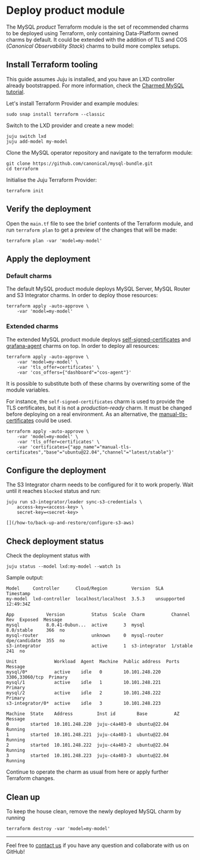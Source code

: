 # Deploy product module

The MySQL _product_ Terraform module is the set of recommended charms to be deployed using Terraform,
only containing Data-Platform owned charms by default. It could be extended with the addition of
TLS and COS (_Canonical Observability Stack_) charms to build more complex setups.

## Install Terraform tooling

This guide assumes Juju is installed, and you have an LXD controller already bootstrapped.
For more information, check the [Charmed MySQL tutorial](/tutorial/index).

Let's install Terraform Provider and example modules:
```shell
sudo snap install terraform --classic
```

Switch to the LXD provider and create a new model:
```shell
juju switch lxd
juju add-model my-model
```

Clone the MySQL operator repository and navigate to the terraform module:
```shell
git clone https://github.com/canonical/mysql-bundle.git
cd terraform
```

Initialise the Juju Terraform Provider:
```shell
terraform init
```

## Verify the deployment

Open the `main.tf` file to see the brief contents of the Terraform module, and run `terraform plan` to get a preview of the changes that will be made:

```shell
terraform plan -var 'model=my-model'
```

## Apply the deployment

### Default charms

The default MySQL product module deploys MySQL Server, MySQL Router and S3 Integrator charms.
In order to deploy those resources:

```shell
terraform apply -auto-approve \
    -var 'model=my-model'
```

### Extended charms

The extended MySQL product module deploys [self-signed-certificates](https://charmhub.io/self-signed-certificates) and [grafana-agent](https://charmhub.io/grafana-agent) charms on top.
In order to deploy all resources:

```shell
terraform apply -auto-approve \
    -var 'model=my-model' \
    -var 'tls_offer=certificates' \
    -var 'cos_offers={"dashboard"="cos-agent"}'
```

It is possible to substitute both of these charms by overwriting some of the module variables.

For instance, the `self-signed-certificates` charm is used to provide the TLS certificates,
but it is not a _production-ready_ charm. It must be changed before deploying on a real environment.
As an alternative, the [manual-tls-certificates](https://charmhub.io/manual-tls-certificates) could be used.

```shell
terraform apply -auto-approve \
    -var 'model=my-model' \
    -var 'tls_offer=certificates' \
    -var 'certificates={"app_name"="manual-tls-certificates","base"="ubuntu@22.04","channel"="latest/stable"}'
```

## Configure the deployment

The S3 Integrator charm needs to be configured for it to work properly.
Wait until it reaches `blocked` status and run:

```shell
juju run s3-integrator/leader sync-s3-credentials \
    access-key=<access-key> \
    secret-key=<secret-key>
```

```{seealso}
[](/how-to/back-up-and-restore/configure-s3-aws)
```

## Check deployment status

Check the deployment status with 

```shell
juju status --model lxd:my-model --watch 1s
```

Sample output:

```shell
Model     Controller      Cloud/Region         Version  SLA          Timestamp
my-model  lxd-controller  localhost/localhost  3.5.3    unsupported  12:49:34Z

App            Version          Status  Scale  Charm          Channel        Rev  Exposed  Message                                
mysql          8.0.41-0ubun...  active      3  mysql          8.0/stable     366  no
mysql-router                    unknown     0  mysql-router   dpe/candidate  355  no
s3-integrator                   active      1  s3-integrator  1/stable       241  no

Unit              Workload  Agent  Machine  Public address  Ports           Message
mysql/0*          active    idle   0        10.101.248.220  3306,33060/tcp  Primary
mysql/1           active    idle   1        10.101.248.221                  Primary
mysql/2           active    idle   2        10.101.248.222                  Primary
s3-integrator/0*  active    idle   3        10.101.248.223

Machine  State    Address         Inst id        Base          AZ  Message
0        started  10.101.248.220  juju-c4a403-0  ubuntu@22.04      Running
1        started  10.101.248.221  juju-c4a403-1  ubuntu@22.04      Running
2        started  10.101.248.222  juju-c4a403-2  ubuntu@22.04      Running
3        started  10.101.248.223  juju-c4a403-3  ubuntu@22.04      Running
```

Continue to operate the charm as usual from here or apply further Terraform changes.

## Clean up

To keep the house clean, remove the newly deployed MySQL charm by running
```shell
terraform destroy -var 'model=my-model'
```

---

Feel free to [contact us](/reference/contacts) if you have any question and collaborate with us on GitHub!
